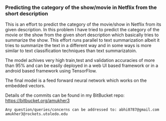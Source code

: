 ### Predicting the category of the show/movie in Netflix from the short description 

This is an effort to predict the category of the movie/show in Netflix from its given description. 
In this problem I have tried to predict the category of the movie or the show from the given short
description which basically tries to summarize the show. 
This effort runs parallel to text summarization albeit it tries to summarize the text in a different
way and in some ways is more similar to text classification techniques than text summarizatoin. 

The model achives very high train,test and validation accuracies of more than 95% and can be easily deployed 
in a web UI based framework or in a android based framework using TensorFlow. 

The final model is a feed forward neural network which works on the embedded vectors. 

Details of the commits can be found in my BitBucket repo: https://bitbucket.org/amukher3

`Any question/queries/concerns can be addressed to: abhi0787@gmail.com amukher3@rockets.utoledo.edu`
